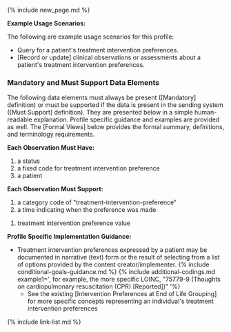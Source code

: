 {% include new_page.md %}

**Example Usage Scenarios:**

The following are example usage scenarios for this profile:

-  Query for a patient's treatment intervention preferences.
-  [Record or update] clinical observations or assessments about a patient's treatment intervention preferences.

### Mandatory and Must Support Data Elements

<div class="bg-success" markdown="1">
The following data elements must always be present ([Mandatory] definition) or must be supported if the data is present in the sending system ([Must Support] definition). They are presented below in a simple human-readable explanation. Profile specific guidance and examples are provided as well. The [Formal Views] below provides the formal summary, definitions, and terminology requirements.
</div><!-- new-content -->

**Each Observation Must Have:**

1. a status
2. a fixed code for treatment intervention preference
3. a patient

**Each Observation Must Support:**

1. <span class="bg-success" markdown="1">a category code of "treatment-intervention-preference"</span><!-- new-content -->
2. a time indicating when the preference was made
<!-- 3. who reported the preference -->
1. treatment intervention preference value
  
**Profile Specific Implementation Guidance:**

- <span class= "bg-success" markdown= "1">Treatment intervention preferences expressed by a patient may be documented in narrative (text) form or the result of selecting from a list of options provided by the content creator/implementer.</span><!-- new-content -->
{% include conditional-goals-guidance.md %}
{% include additional-codings.md example1=', for example, the more specific LOINC, "75779-9 (Thoughts on cardiopulmonary resuscitation (CPR) [Reported])"  '%}
  - See the existing [Intervention Preferences at End of Life Grouping] for more specific concepts representing an individual's treatment intervention preferences

{% include link-list.md %}
